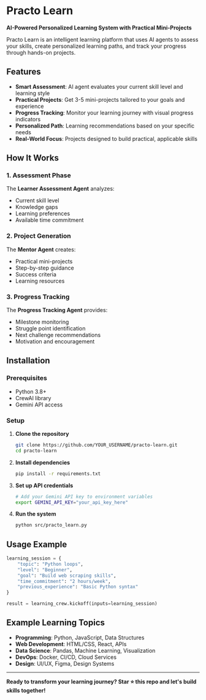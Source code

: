 # Practo Learn 

**AI-Powered Personalized Learning System with Practical Mini-Projects**

Practo Learn is an intelligent learning platform that uses AI agents to assess your skills, create personalized learning paths, and track your progress through hands-on projects.

## Features

- **Smart Assessment**: AI agent evaluates your current skill level and learning style
- **Practical Projects**: Get 3-5 mini-projects tailored to your goals and experience
- **Progress Tracking**: Monitor your learning journey with visual progress indicators
- **Personalized Path**: Learning recommendations based on your specific needs
- **Real-World Focus**: Projects designed to build practical, applicable skills

## How It Works

### 1. Assessment Phase
The **Learner Assessment Agent** analyzes:
- Current skill level
- Knowledge gaps
- Learning preferences
- Available time commitment

### 2. Project Generation
The **Mentor Agent** creates:
- Practical mini-projects
- Step-by-step guidance
- Success criteria
- Learning resources

### 3. Progress Tracking
The **Progress Tracking Agent** provides:
- Milestone monitoring
- Struggle point identification
- Next challenge recommendations
- Motivation and encouragement

##  Installation

### Prerequisites
- Python 3.8+
- CrewAI library
- Gemini API access

### Setup
1. **Clone the repository**
   ```bash
   git clone https://github.com/YOUR_USERNAME/practo-learn.git
   cd practo-learn
   ```

2. **Install dependencies**
   ```bash
   pip install -r requirements.txt
   ```

3. **Set up API credentials**
   ```bash
   # Add your Gemini API key to environment variables
   export GEMINI_API_KEY="your_api_key_here"
   ```

4. **Run the system**
   ```bash
   python src/practo_learn.py
   ```

##  Usage Example

```python
learning_session = {
    "topic": "Python loops",
    "level": "Beginner", 
    "goal": "Build web scraping skills",
    "time_commitment": "2 hours/week",
    "previous_experience": "Basic Python syntax"
}

result = learning_crew.kickoff(inputs=learning_session)
```

## Example Learning Topics

- **Programming**: Python, JavaScript, Data Structures
- **Web Development**: HTML/CSS, React, APIs
- **Data Science**: Pandas, Machine Learning, Visualization  
- **DevOps**: Docker, CI/CD, Cloud Services
- **Design**: UI/UX, Figma, Design Systems




---

**Ready to transform your learning journey? Star ⭐ this repo and let's build skills together!**
